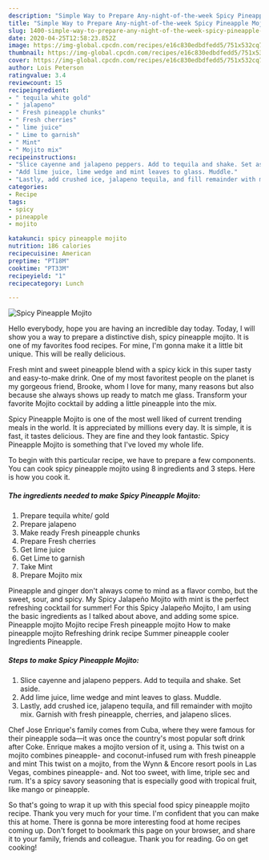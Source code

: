 ```yaml
---
description: "Simple Way to Prepare Any-night-of-the-week Spicy Pineapple Mojito"
title: "Simple Way to Prepare Any-night-of-the-week Spicy Pineapple Mojito"
slug: 1400-simple-way-to-prepare-any-night-of-the-week-spicy-pineapple-mojito
date: 2020-04-25T12:58:23.852Z
image: https://img-global.cpcdn.com/recipes/e16c830edbdfedd5/751x532cq70/spicy-pineapple-mojito-recipe-main-photo.jpg
thumbnail: https://img-global.cpcdn.com/recipes/e16c830edbdfedd5/751x532cq70/spicy-pineapple-mojito-recipe-main-photo.jpg
cover: https://img-global.cpcdn.com/recipes/e16c830edbdfedd5/751x532cq70/spicy-pineapple-mojito-recipe-main-photo.jpg
author: Lois Peterson
ratingvalue: 3.4
reviewcount: 15
recipeingredient:
- " tequila white gold"
- " jalapeno"
- " Fresh pineapple chunks"
- " Fresh cherries"
- " lime juice"
- " Lime to garnish"
- " Mint"
- " Mojito mix"
recipeinstructions:
- "Slice cayenne and jalapeno peppers. Add to tequila and shake. Set aside."
- "Add lime juice, lime wedge and mint leaves to glass. Muddle."
- "Lastly, add crushed ice, jalapeno tequila, and fill remainder with mojito mix. Garnish with fresh pineapple, cherries, and jalapeno slices."
categories:
- Recipe
tags:
- spicy
- pineapple
- mojito

katakunci: spicy pineapple mojito 
nutrition: 186 calories
recipecuisine: American
preptime: "PT18M"
cooktime: "PT33M"
recipeyield: "1"
recipecategory: Lunch

---
```



![Spicy Pineapple Mojito](https://img-global.cpcdn.com/recipes/e16c830edbdfedd5/751x532cq70/spicy-pineapple-mojito-recipe-main-photo.jpg)

Hello everybody, hope you are having an incredible day today. Today, I will show you a way to prepare a distinctive dish, spicy pineapple mojito. It is one of my favorites food recipes. For mine, I'm gonna make it a little bit unique. This will be really delicious.

Fresh mint and sweet pineapple blend with a spicy kick in this super tasty and easy-to-make drink. One of my most favoritest people on the planet is my gorgeous friend, Brooke, whom I love for many, many reasons but also because she always shows up ready to match me glass. Transform your favorite Mojito cocktail by adding a little pineapple into the mix.

Spicy Pineapple Mojito is one of the most well liked of current trending meals in the world. It is appreciated by millions every day. It is simple, it is fast, it tastes delicious. They are fine and they look fantastic. Spicy Pineapple Mojito is something that I've loved my whole life.


To begin with this particular recipe, we have to prepare a few components. You can cook spicy pineapple mojito using 8 ingredients and 3 steps. Here is how you cook it.

<!--inarticleads1-->

##### The ingredients needed to make Spicy Pineapple Mojito:

1. Prepare  tequila white/ gold
1. Prepare  jalapeno
1. Make ready  Fresh pineapple chunks
1. Prepare  Fresh cherries
1. Get  lime juice
1. Get  Lime to garnish
1. Take  Mint
1. Prepare  Mojito mix


Pineapple and ginger don&#39;t always come to mind as a flavor combo, but the sweet, sour, and spicy. My Spicy Jalapeño Mojito with mint is the perfect refreshing cocktail for summer! For this Spicy Jalapeño Mojito, I am using the basic ingredients as I talked about above, and adding some spice. Pineapple mojito Mojito recipe Fresh pineapple mojito How to make pineapple mojito Refreshing drink recipe Summer pineapple cooler Ingredients Pineapple. 

<!--inarticleads2-->

##### Steps to make Spicy Pineapple Mojito:

1. Slice cayenne and jalapeno peppers. Add to tequila and shake. Set aside.
1. Add lime juice, lime wedge and mint leaves to glass. Muddle.
1. Lastly, add crushed ice, jalapeno tequila, and fill remainder with mojito mix. Garnish with fresh pineapple, cherries, and jalapeno slices.


Chef Jose Enrique&#39;s family comes from Cuba, where they were famous for their pineapple soda—it was once the country&#39;s most popular soft drink after Coke. Enrique makes a mojito version of it, using a. This twist on a mojito combines pineapple- and coconut-infused rum with fresh pineapple and mint This twist on a mojito, from the Wynn &amp; Encore resort pools in Las Vegas, combines pineapple- and. Not too sweet, with lime, triple sec and rum. It&#39;s a spicy savory seasoning that is especially good with tropical fruit, like mango or pineapple. 

So that's going to wrap it up with this special food spicy pineapple mojito recipe. Thank you very much for your time. I'm confident that you can make this at home. There is gonna be more interesting food at home recipes coming up. Don't forget to bookmark this page on your browser, and share it to your family, friends and colleague. Thank you for reading. Go on get cooking!
